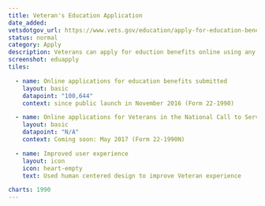 ```yaml
---
title: Veteran's Education Application
date_added:
vetsdotgov_url: https://www.vets.gov/education/apply-for-education-benefits/
status: normal
category: Apply
description: Veterans can apply for eduction benefits online using any mobile device
screenshot: eduapply
tiles:

  - name: Online applications for education benefits submitted
    layout: basic
    datapoint: "100,644"
    context: since public launch in November 2016 (Form 22-1990)

  - name: Online applications for Veterans in the National Call to Service programs
    layout: basic
    datapoint: "N/A"
    context: Coming soon: May 2017 (Form 22-1990N)

  - name: Improved user experience
    layout: icon
    icon: heart-empty
    text: Used human centered design to improve Veteran experience

charts: 1990
---
```

